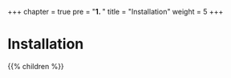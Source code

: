 +++
chapter = true
pre = "<b>1. </b>"
title = "Installation"
weight = 5
+++

# Installation

{{% children  %}}
